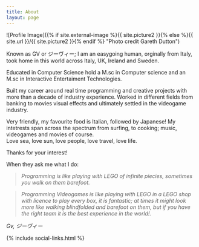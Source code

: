 ```yaml
---
title: About
layout: page
---
```

![Profile Image]({% if site.external-image %}{{ site.picture2 }}{% else %}{{ site.url }}/{{ site.picture2 }}{% endif %} "Photo credit Gareth Dutton")

Known as GV or ジーヴィー; I am an easygoing human, orginally from Italy, took home in this world across Italy, UK, Ireland and Sweden.

Educated in Computer Science hold a M.sc in Computer science and an M.sc in Interactive Entertaiment Technologies.

Built my career around real time programming and creative projects with more than a decade of industry experience. Worked in different fields from banking to movies visual effects and ultimately settled in the videogame industry.

Very friendly, my favourite food is Italian, followed by Japanese!
My intetrests span across the spectrum from surfing, to cooking; music, videogames and movies of course.  
Love sea, love sun, love people, love travel, love life.

Thanks for your interest!


When they ask me what I do:  
> *Programming is like playing with LEGO of infinite piecies, sometimes you walk on them barefoot.*

> *Programming Videogames is like playing with LEGO in a LEGO shop with licence to play every box, it is fantastic; at times it might look more like walking blindfolded and barefoot on them, but if you have the right team it is the best experience in the world!.*


*Gv, ジーヴィー*

{% include social-links.html %}
